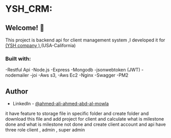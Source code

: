 #                                                                                  YSH_CRM:
## Welcome! 👋
This project is  backend api for client management system ,I developed it for [(YSH company )](https://youre-safe-here.webflow.io/),(USA-California)

### Built with:

-Restful Api
-Node.js
-Express
-Mongodb
-jsonwebtoken (JWT)
-nodemailer
-joi
-Aws s3,
-Aws Ec2
-Nginx
-Swagger
-PM2

## Author
- LinkedIn - [@ahmed-ali-ahmed-abd-al-mowla](https://www.linkedin.com/in/ahmed-ali-ahmed-abd-al-mowla-630284158/)


it have feature to storage file in specific folder and create folder and download this file and add project for client and calculate what is milestone done and what is milestone not done and create client account and api have three role client , admin , super admin
